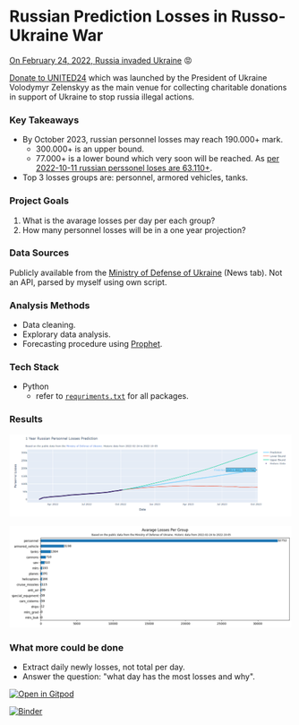 # Russian Prediction Losses in Russo-Ukraine War 

[On February 24, 2022, Russia invaded Ukraine](https://en.wikipedia.org/wiki/2022_Russian_invasion_of_Ukraine) 😡

[Donate to UNITED24](https://u24.gov.ua/) which was launched by the President of Ukraine Volodymyr Zelenskyy as the main venue for collecting charitable donations in support of Ukraine to stop russia illegal actions.
### Key Takeaways

- By October 2023, russian personnel losses may reach 190.000+ mark.
  - 300.000+ is an upper bound.
  - 77.000+ is a lower bound which very soon will be reached. As [per 2022-10-11 russian perssonel loses are 63.110+](https://www.mil.gov.ua/en/news/2022/10/11/the-total-combat-losses-of-the-enemy-from-24-02-to-11-10/).
- Top 3 losses groups are: personnel, armored vehicles, tanks.

### Project Goals

1. What is the avarage losses per day per each group?
2. How many personnel losses will be in a one year projection?
### Data Sources

Publicly available from the [Ministry of Defense of Ukraine](https://www.mil.gov.ua/en/) (News tab). Not an API, parsed by myself using own script.
### Analysis Methods

- Data cleaning.
- Explorary data analysis.
- Forecasting procedure using [Prophet](https://github.com/facebook/prophet).
### Tech Stack

- Python
  - refer to [`requriments.txt`](https://github.com/dimitryzub/russo-ukraine-war-prediction-losses/blob/7fe7eec9eee6d5da3eb0f701e9f3ab3883dc0667/requriments.txt) for all packages.

### Results

![avarage-loses-per-group](analysis/viz/russian-personnel-losses-prediction-plotly.png)

![avarage-loses-per-group](analysis/viz/avarage-loses-per-group.png)

### What more could be done 

- Extract daily newly losses, not total per day.
- Answer the question: "what day has the most losses and why".



[![Open in Gitpod](https://gitpod.io/button/open-in-gitpod.svg)](https://github.com/dimitryzub/russo-ukraine-war-prediction-losses)

[![Binder](https://mybinder.org/badge_logo.svg)](https://mybinder.org/v2/gh/dimitryzub/russo-ukraine-war-prediction-losses/main)